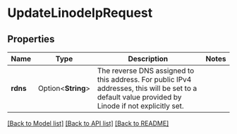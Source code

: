 # UpdateLinodeIpRequest

## Properties

Name | Type | Description | Notes
------------ | ------------- | ------------- | -------------
**rdns** | Option<**String**> | The reverse DNS assigned to this address. For public IPv4 addresses, this will be set to a default value provided by Linode if not explicitly set.  | 

[[Back to Model list]](../README.md#documentation-for-models) [[Back to API list]](../README.md#documentation-for-api-endpoints) [[Back to README]](../README.md)


